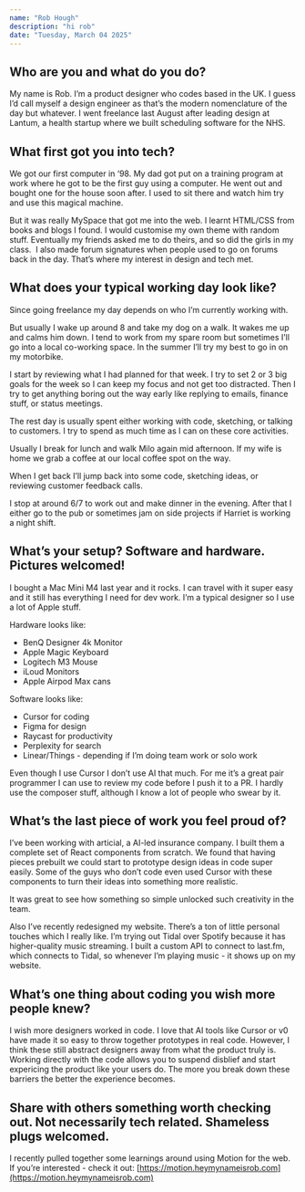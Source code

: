 ```yaml
---
name: "Rob Hough"
description: "hi rob"
date: "Tuesday, March 04 2025"
---
```


## **Who are you and what do you do?**

My name is Rob. I’m a product designer who codes based in the UK. I guess I’d call myself a design engineer as that’s the modern nomenclature of the day but whatever. I went freelance last August after leading design at Lantum, a health startup where we built scheduling software for the NHS.

## **What first got you into tech?**

We got our first computer in ‘98. My dad got put on a training program at work where he got to be the first guy using a computer. He went out and bought one for the house soon after. I used to sit there and watch him try and use this magical machine.

But it was really MySpace that got me into the web. I learnt HTML/CSS from books and blogs I found. I would customise my own theme with random stuff. Eventually my friends asked me to do theirs, and so did the girls in my class.  I also made forum signatures when people used to go on forums back in the day. That’s where my interest in design and tech met.

## What does your typical working day look like?

Since going freelance my day depends on who I’m currently working with.

But usually I wake up around 8 and take my dog on a walk. It wakes me up and calms him down. I tend to work from my spare room but sometimes I’ll go into a local co-working space. In the summer I’ll try my best to go in on my motorbike.

I start by reviewing what I had planned for that week. I try to set 2 or 3 big goals for the week so I can keep my focus and not get too distracted. Then I try to get anything boring out the way early like replying to emails, finance stuff, or status meetings.

The rest day is usually spent either working with code, sketching, or talking to customers. I try to spend as much time as I can on these core activities.

Usually I break for lunch and walk Milo again mid afternoon. If my wife is home we grab a coffee at our local coffee spot on the way.

When I get back I’ll jump back into some code, sketching ideas, or reviewing customer feedback calls.

I stop at around 6/7 to work out and make dinner in the evening. After that I either go to the pub or sometimes jam on side projects if Harriet is working a night shift.

## What’s your setup? Software and hardware. Pictures welcomed!

I bought a Mac Mini M4 last year and it rocks. I can travel with it super easy and it still has everything I need for dev work. I’m a typical designer so I use a lot of Apple stuff.

Hardware looks like:

- BenQ Designer 4k Monitor
- Apple Magic Keyboard
- Logitech M3 Mouse
- iLoud Monitors
- Apple Airpod Max cans

Software looks like:

- Cursor for coding
- Figma for design
- Raycast for productivity
- Perplexity for search
- Linear/Things - depending if I’m doing team work or solo work

Even though I use Cursor I don’t use AI that much. For me it’s a great pair programmer I can use to review my code before I push it to a PR. I hardly use the composer stuff, although I know a lot of people who swear by it.

## What’s the last piece of work you feel proud of?

I’ve been working with articial, a AI-led insurance company. I built them a complete set of React components from scratch. We found that having pieces prebuilt we could start to prototype design ideas in code super easily. Some of the guys who don’t code even used Cursor with these components to turn their ideas into something more realistic.

It was great to see how something so simple unlocked such creativity in the team.

Also I’ve recently redesigned my website. There’s a ton of little personal touches which I really like. I’m trying out Tidal over Spotify because it has higher-quality music streaming. I built a custom API to connect to last.fm, which connects to Tidal, so whenever I’m playing music - it shows up on my website.

## What’s one thing about coding you wish more people knew?

I wish more designers worked in code. I love that AI tools like Cursor or v0 have made it so easy to throw together prototypes in real code. However, I think these still abstract designers away from what the product truly is. Working directly with the code allows you to suspend disblief and start expericing the product like your users do. The more you break down these barriers the better the experience becomes.

## Share with others something worth checking out. Not necessarily tech related. Shameless plugs welcomed.

I recently pulled together some learnings around using Motion for the web. If you’re interested - check it out: [https://motion.heymynameisrob.com](https://motion.heymynameisrob.com)

